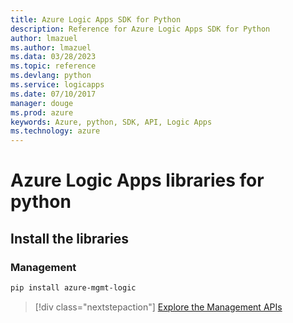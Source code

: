 ```yaml
---
title: Azure Logic Apps SDK for Python
description: Reference for Azure Logic Apps SDK for Python
author: lmazuel
ms.author: lmazuel
ms.data: 03/28/2023
ms.topic: reference
ms.devlang: python
ms.service: logicapps
ms.date: 07/10/2017
manager: douge
ms.prod: azure
keywords: Azure, python, SDK, API, Logic Apps
ms.technology: azure
---
```

# Azure Logic Apps libraries for python

## Install the libraries


### Management

```bash
pip install azure-mgmt-logic
```
> [!div class="nextstepaction"]
> [Explore the Management APIs](/python/api/overview/azure/logicapps/management)